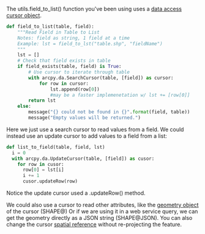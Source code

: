 The utils.field_to_list() function you've been using uses a [data access cursor object](http://desktop.arcgis.com/en/arcmap/10.3/analyze/arcpy-classes/cursor.htm).

```python
def field_to_list(table, field):
    """Read Field in Table to List
    Notes: field as string, 1 field at a time
    Example: lst = field_to_lst("table.shp", "fieldName")
    """
    lst = []
    # Check that field exists in table
    if field_exists(table, field) is True:
        # Use cursor to iterate through table
        with arcpy.da.SearchCursor(table, [field]) as cursor:
            for row in cursor:
                lst.append(row[0])
                #may be a faster implemenetation w/ lst += [row[0]]
        return lst
    else:
        message("{} could not be found in {}".format(field, table))
        message("Empty values will be returned.")
```

Here we just use a search cursor to read values from a field.
We could instead use an update cursor to add values to a field from a list:

```python
def list_to_field(table, field, lst)
  i = 0
  with arcpy.da.UpdateCursor(table, [field]) as cusor:
    for row in cusor:
      row[0] = lst[i]
      i += 1
      cusor.updateRow(row)
```

Notice the update cursor used a .updateRow() method.

We could also use a cursor to read other attributes, like the [geometry object](http://pro.arcgis.com/en/pro-app/arcpy/get-started/reading-geometries.htm) of the cursor (SHAPE@)
Or if we are using it in a web service query, we can get the geometry directly as a JSON string (SHAPE@JSON).
You can also change the cursor [spatial reference](http://pro.arcgis.com/en/pro-app/arcpy/get-started/setting-a-cursor-s-spatial-reference.htm) without re-projecting the feature.
